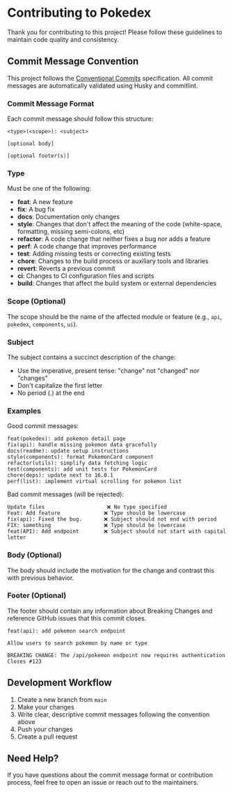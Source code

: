 # Contributing to Pokedex

Thank you for contributing to this project! Please follow these guidelines to maintain code quality and consistency.

## Commit Message Convention

This project follows the [Conventional Commits](https://www.conventionalcommits.org/) specification. All commit messages are automatically validated using Husky and commitlint.

### Commit Message Format

Each commit message should follow this structure:

```
<type>(<scope>): <subject>

[optional body]

[optional footer(s)]
```

### Type

Must be one of the following:

- **feat**: A new feature
- **fix**: A bug fix
- **docs**: Documentation only changes
- **style**: Changes that don't affect the meaning of the code (white-space, formatting, missing semi-colons, etc)
- **refactor**: A code change that neither fixes a bug nor adds a feature
- **perf**: A code change that improves performance
- **test**: Adding missing tests or correcting existing tests
- **chore**: Changes to the build process or auxiliary tools and libraries
- **revert**: Reverts a previous commit
- **ci**: Changes to CI configuration files and scripts
- **build**: Changes that affect the build system or external dependencies

### Scope (Optional)

The scope should be the name of the affected module or feature (e.g., `api`, `pokedex`, `components`, `ui`).

### Subject

The subject contains a succinct description of the change:

- Use the imperative, present tense: "change" not "changed" nor "changes"
- Don't capitalize the first letter
- No period (.) at the end

### Examples

Good commit messages:

```
feat(pokedex): add pokemon detail page
fix(api): handle missing pokemon data gracefully
docs(readme): update setup instructions
style(components): format PokemonCard component
refactor(utils): simplify data fetching logic
test(components): add unit tests for PokemonCard
chore(deps): update next to 16.0.1
perf(list): implement virtual scrolling for pokemon list
```

Bad commit messages (will be rejected):

```
Update files                    ❌ No type specified
Feat: Add feature              ❌ Type should be lowercase
fix(api): Fixed the bug.       ❌ Subject should not end with period
FIX: something                 ❌ Type should be lowercase
feat(API): Add endpoint        ❌ Subject should not start with capital letter
```

### Body (Optional)

The body should include the motivation for the change and contrast this with previous behavior.

### Footer (Optional)

The footer should contain any information about Breaking Changes and reference GitHub issues that this commit closes.

```
feat(api): add pokemon search endpoint

Allow users to search pokemon by name or type

BREAKING CHANGE: The /api/pokemon endpoint now requires authentication
Closes #123
```

## Development Workflow

1. Create a new branch from `main`
2. Make your changes
3. Write clear, descriptive commit messages following the convention above
4. Push your changes
5. Create a pull request

## Need Help?

If you have questions about the commit message format or contribution process, feel free to open an issue or reach out to the maintainers.

